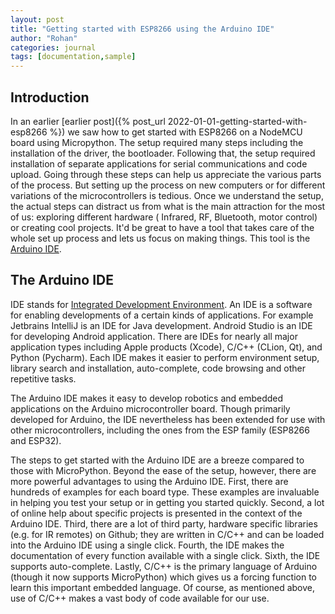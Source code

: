 ```yaml
---
layout: post
title: "Getting started with ESP8266 using the Arduino IDE"
author: "Rohan"
categories: journal
tags: [documentation,sample]
---
```


<style>
.boxed { border: 2px solid green;}
</style>

## Introduction

In an earlier [earlier post]({% post_url 2022-01-01-getting-started-with-esp8266 %}) we saw how to get started with
ESP8266 on a NodeMCU board using Micropython. The setup required many steps including the installation of the driver,
the bootloader. Following that, the setup required installation of separate applications for serial communications and
code upload. Going through these steps can help us appreciate the various parts of the process. But setting up the
process on new computers or for different variations of the microcontrollers is tedious. Once we understand the setup,
the actual steps can distract us from what is the main attraction for the most of us: exploring different hardware (
Infrared, RF, Bluetooth, motor control) or creating cool projects. It'd be great to have a tool that takes care of the
whole set up process and lets us focus on making things. This tool is
the [Arduino IDE](https://www.arduino.cc/en/software). 

## The Arduino IDE

IDE stands for [Integrated Development Environment](https://en.wikipedia.org/wiki/Integrated_development_environment).
An IDE is a software for enabling developments of a certain kinds of applications. For example Jetbrains IntelliJ is an
IDE for Java development. Android Studio is an IDE for developing Android application. There are IDEs for nearly all major
application types including Apple products (Xcode), C/C++ (CLion, Qt), and Python (Pycharm). Each IDE makes it easier to
perform environment setup, library search and installation, auto-complete, code browsing and other repetitive tasks.

The Arduino IDE makes it easy to develop robotics and embedded applications on the Arduino microcontroller board. Though
primarily developed for Arduino, the IDE nevertheless has been extended for use with other microcontrollers, including
the ones from the ESP family (ESP8266 and ESP32).

The steps to get started with the Arduino IDE are a breeze compared to those with MicroPython. Beyond the ease of the
setup, however, there are more powerful advantages to using the Arduino IDE. First, there are hundreds of examples for
each board type. These examples are invaluable in helping you test your setup or in getting you started quickly. Second,
a lot of online help about specific projects is presented in the context of the Arduino IDE. Third, there are a lot of
third party, hardware specific libraries (e.g. for IR remotes) on Github; they are written in C/C++ and can be loaded
into the Arduino IDE using a single click. Fourth, the IDE makes the documentation of every function available with a
single click. Sixth, the IDE supports auto-complete. Lastly, C/C++ is the primary language of Arduino (though it now
supports MicroPython) which gives us a forcing function to learn this important embedded language. Of course, as
mentioned above, use of C/C++ makes a vast body of code available for our use.     









